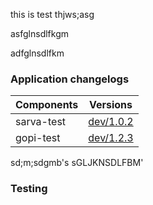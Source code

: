 this is test 
thjws;asg

asfglnsdlfkgm

adfglnsdlfkm

### Application changelogs

| Components | Versions |
|------------|----------|
| sarva-test | [dev/1.0.2](https://github.com/jsarvabhowma/merger-test/releases/tag/dev/1.0.2) |
| gopi-test | [dev/1.2.3](https://gdfkhgal) |
<!--- Application changelogs completed -->

sd;m;sdgmb's
sGLJKNSDLFBM'
### Testing

